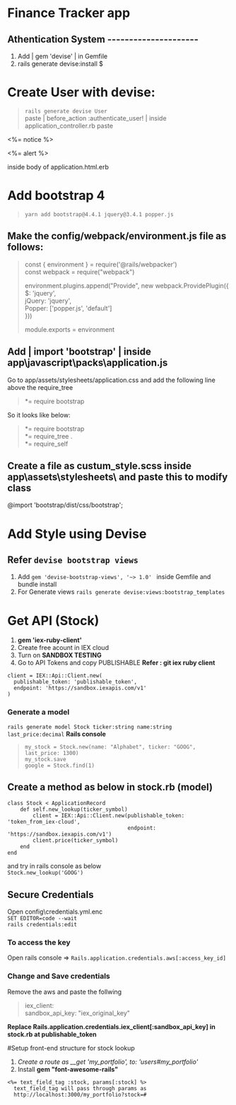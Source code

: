 # Finance Tracker app

## Athentication System ---------------------

1. Add | gem 'devise' | in Gemfile
2. rails generate devise:install $

# Create User with devise:

> `rails generate devise User`  
  paste | before_action :authenticate_user! | inside application_controller.rb
  paste 
  <p class="notice"> <%= notice %> </p>
  <p class="alert"> <%= alert %> </p>
  inside body of application.html.erb

<!-- Now the signup and login page functionality automatically created -->
# Add bootstrap 4
> `yarn add bootstrap@4.4.1 jquery@3.4.1 popper.js`  
## Make the config/webpack/environment.js file as follows:

> const { environment } = require('@rails/webpacker')  
> const webpack = require("webpack")  
> 
> environment.plugins.append("Provide", new webpack.ProvidePlugin({  
>     $: 'jquery',  
>    jQuery: 'jquery',  
>     Popper: ['popper.js', 'default']  
> }))  
> 
> module.exports = environment

## Add | import 'bootstrap' | inside app\javascript\packs\application.js  
Go to app/assets/stylesheets/application.css and add the following line above the require_tree 

> *= require bootstrap

So it looks like below:
> *= require bootstrap  
> *= require_tree .  
> *= require_self

## Create a file as custum_style.scss inside app\assets\stylesheets\ and paste this to modify class  
@import 'bootstrap/dist/css/bootstrap';

# Add Style using Devise
## Refer `devise bootstrap views`

1. Add `gem 'devise-bootstrap-views', '~> 1.0' ` inside Gemfile and bundle install
2. For Generate views `rails generate devise:views:bootstrap_templates`

# Get API (Stock)
1. **gem 'iex-ruby-client'**
2. Create free acount in IEX cloud
3. Turn on **SANDBOX TESTING**
4. Go to API Tokens and copy PUBLISHABLE
__Refer : git iex ruby client__

```
client = IEX::Api::Client.new(
  publishable_token: 'publishable_token',
  endpoint: 'https://sandbox.iexapis.com/v1'
)
```

### Generate a model  
`rails generate model Stock ticker:string name:string last_price:decimal`
**Rails console**
> `my_stock = Stock.new(name: "Alphabet", ticker: "GOOG", last_price: 1300)`  
> `my_stock.save`  
> `google = Stock.find(1)`

## Create a method as below in stock.rb (model)  
```
class Stock < ApplicationRecord  
    def self.new_lookup(ticker_symbol)  
        client = IEX::Api::Client.new(publishable_token: 'token_from_iex-cloud',  
                                      endpoint: 'https://sandbox.iexapis.com/v1')  
        client.price(ticker_symbol)  
    end  
end
```

and try in rails console as below  
`Stock.new_lookup('GOOG')`

## Secure Credentials
Open config\credentials.yml.enc  
`SET EDITOR=code --wait`  
`rails credentials:edit`

### To access the key 
Open rails console =>
`Rails.application.credentials.aws[:access_key_id]`

### Change and Save credentials  
Remove the aws and paste the follwing  
> iex_client:  
> sandbox_api_key: "iex_original_key"

**Replace __Rails.application.credentials.iex_client[:sandbox_api_key]__ in stock.rb at publishable_token**

#Setup front-end structure for stock lookup

1. *Create a route as __get 'my_portfolio', to: 'users#my_portfolio'*
2. Install **gem "font-awesome-rails"**

```
<%= text_field_tag :stock, params[:stock] %>
  text_field_tag will pass through params as 
  http://localhost:3000/my_portfolio?stock=#
```

